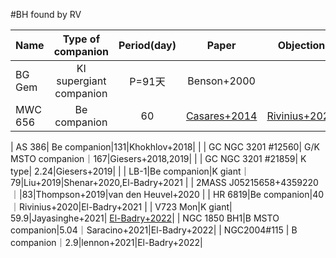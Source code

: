 #BH found by RV

| Name | Type of companion | Period(day)  |Paper   |   Objection |
|-------|:-----:|:-----:|:-----:|:-----:|
| BG Gem| KI supergiant companion|P=91天|Benson+2000| | 
| MWC 656|Be companion|60|[Casares+2014](https://ui.adsabs.harvard.edu/abs/2014Natur.505..378C/abstract)| [Rivinius+2022](https://ui.adsabs.harvard.edu/abs/2022arXiv220812315R/abstract)|

| AS 386| Be companion|131|Khokhlov+2018| |
| GC NGC 3201  \#12560| G/K MSTO companion｜167|Giesers+2018,2019| |
| GC NGC 3201 \#21859| K type| 2.24|Giesers+2019| |
| LB-1|Be companion|K giant｜79|Liu+2019|Shenar+2020,El-Badry+2021 |
| 2MASS J05215658+4359220｜|83|Thompson+2019|van den Heuvel+2020 |
| HR 6819|Be companion|40｜Rivinius+2020|El-Badry+2021 |
| V723 Mon|K giant| 59.9|Jayasinghe+2021| [El-Badry+2022](https://ui.adsabs.harvard.edu/abs/2022MNRAS.512.5620E/abstract)|
| NGC 1850 BH1|B MSTO companion|5.04｜Saracino+2021|El-Badry+2022|
| NGC2004\#115 | B companion｜2.9|lennon+2021|El-Badry+2022|
